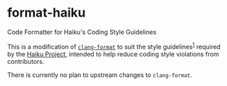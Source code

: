 # format-haiku
Code Formatter for Haiku's Coding Style Guidelines

This is a modification of [`clang-format`](https://clang.llvm.org/docs/ClangFormat.html) to suit
the style guidelines<sup>[1]</sup> required by the [Haiku Project](https://www.haiku-os.org/), intended to help
reduce coding style violations from contributors.

There is currently no plan to upstream changes to `clang-format`.

[1]: https://www.haiku-os.org/development/coding-guidelines
